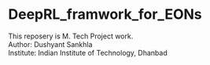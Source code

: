 # DeepRL_framwork_for_EONs
This reposery is M. Tech Project work. <br>
Author: Dushyant Sankhla <br>
Institute: Indian Institute of Technology, Dhanbad <br>